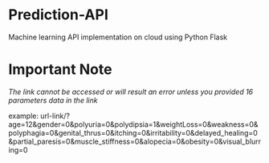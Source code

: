 # Prediction-API
Machine learning API implementation on cloud using Python Flask

# Important Note
*The link cannot be accessed or will result an error unless you provided 16 parameters data in the link*

example: url-link/?age=12&gender=0&polyuria=0&polydipsia=1&weightLoss=0&weakness=0&polyphagia=0&genital_thrus=0&itching=0&irritability=0&delayed_healing=0&partial_paresis=0&muscle_stiffness=0&alopecia=0&obesity=0&visual_blurring=0

